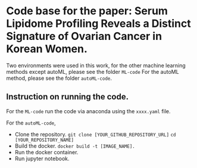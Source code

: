 # Code base for the paper: Serum Lipidome Profiling Reveals a Distinct Signature of Ovarian Cancer in Korean Women.

Two environments were used in this work, for the other machine learning methods except autoML, please see the folder `ML-code`
For the autoML method, please see the folder `autoML-code`.

## Instruction on running the code.

For the `ML-code` run the code via anaconda using the `xxxx.yaml` file. 

For the `autoML-code`, 
- Clone the repository.
`git clone [YOUR_GITHUB_REPOSITORY_URL]`
`cd [YOUR_REPOSITORY_NAME]`
- Build the docker. 
`docker build -t [IMAGE_NAME].`
- Run the docker container. 
- Run jupyter notebook. 

